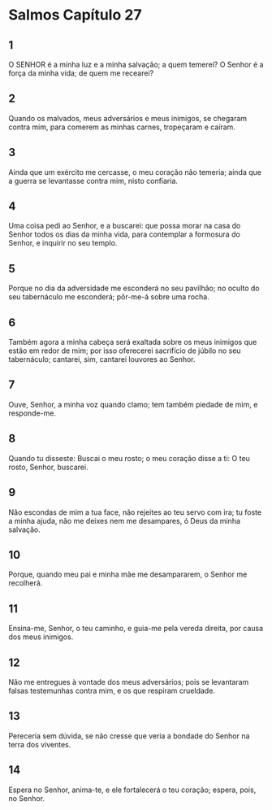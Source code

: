 # Salmos Capítulo 27

## 1
O SENHOR é a minha luz e a minha salvação; a quem temerei? O Senhor é a força da minha vida; de quem me recearei?

## 2
Quando os malvados, meus adversários e meus inimigos, se chegaram contra mim, para comerem as minhas carnes, tropeçaram e caíram.

## 3
Ainda que um exército me cercasse, o meu coração não temeria; ainda que a guerra se levantasse contra mim, nisto confiaria.

## 4
Uma coisa pedi ao Senhor, e a buscarei: que possa morar na casa do Senhor todos os dias da minha vida, para contemplar a formosura do Senhor, e inquirir no seu templo.

## 5
Porque no dia da adversidade me esconderá no seu pavilhão; no oculto do seu tabernáculo me esconderá; pôr-me-á sobre uma rocha.

## 6
Também agora a minha cabeça será exaltada sobre os meus inimigos que estão em redor de mim; por isso oferecerei sacrifício de júbilo no seu tabernáculo; cantarei, sim, cantarei louvores ao Senhor.

## 7
Ouve, Senhor, a minha voz quando clamo; tem também piedade de mim, e responde-me.

## 8
Quando tu disseste: Buscai o meu rosto; o meu coração disse a ti: O teu rosto, Senhor, buscarei.

## 9
Não escondas de mim a tua face, não rejeites ao teu servo com ira; tu foste a minha ajuda, não me deixes nem me desampares, ó Deus da minha salvação.

## 10
Porque, quando meu pai e minha mãe me desampararem, o Senhor me recolherá.

## 11
Ensina-me, Senhor, o teu caminho, e guia-me pela vereda direita, por causa dos meus inimigos.

## 12
Não me entregues à vontade dos meus adversários; pois se levantaram falsas testemunhas contra mim, e os que respiram crueldade.

## 13
Pereceria sem dúvida, se não cresse que veria a bondade do Senhor na terra dos viventes.

## 14
Espera no Senhor, anima-te, e ele fortalecerá o teu coração; espera, pois, no Senhor.


